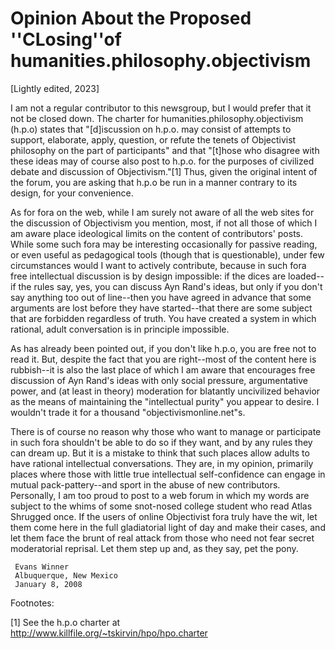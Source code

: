 # Opinion About the Proposed ''CLosing''of humanities.philosophy.objectivism

[Lightly edited, 2023]

I am not a regular contributor to this newsgroup, but I
would prefer that it not be closed down. The charter for
humanities.philosophy.objectivism (h.p.o) states that
"[d]iscussion on h.p.o. may consist of attempts to support,
elaborate, apply, question, or refute the tenets of
Objectivist philosophy on the part of participants" and
that "[t]hose who disagree with these ideas may of course
also post to h.p.o. for the purposes of civilized debate and
discussion of Objectivism."[1] Thus, given the original
intent of the forum, you are asking that h.p.o be run in a
manner contrary to its design, for your convenience.

As for fora on the web, while I am surely not aware of all
the web sites for the discussion of Objectivism you mention,
most, if not all those of which I am aware place ideological
limits on the content of contributors' posts. While some
such fora may be interesting occasionally for passive
reading, or even useful as pedagogical tools (though that is
questionable), under few circumstances would I want to
actively contribute, because in such fora free intellectual
discussion is by design impossible: if the dices are
loaded--if the rules say, yes, you can discuss Ayn Rand's
ideas, but only if you don't say anything too out of
line--then you have agreed in advance that some arguments
are lost before they have started--that there are some
subject that are forbidden regardless of truth. You have
created a system in which rational, adult conversation is in
principle impossible.

As has already been pointed out, if you don't like h.p.o,
you are free not to read it. But, despite the fact that you
are right--most of the content here is rubbish--it is also
the last place of which I am aware that encourages free
discussion of Ayn Rand's ideas with only social pressure,
argumentative power, and (at least in theory) moderation for
blatantly uncivilized behavior as the means of maintaining
the "intellectual purity" you appear to desire. I wouldn't
trade it for a thousand "objectivismonline.net"s.

There is of course no reason why those who want to manage or
participate in such fora shouldn't be able to do so if they
want, and by any rules they can dream up. But it is a
mistake to think that such places allow adults to have
rational intellectual conversations. They are, in my
opinion, primarily places where those with little true
intellectual self-confidence can engage in mutual
pack-pattery--and sport in the abuse of new contributors.
Personally, I am too proud to post to a web forum in which
my words are subject to the whims of some snot-nosed college
student who read Atlas Shrugged once. If the users of online
Objectivist fora truly have the wit, let them come here in
the full gladiatorial light of day and make their cases, and
let them face the brunt of real attack from those who need
not fear secret moderatorial reprisal. Let them step up and,
as they say, pet the pony.

     Evans Winner
     Albuquerque, New Mexico
     January 8, 2008

Footnotes:

[1] See the h.p.o charter at  
http://www.killfile.org/~tskirvin/hpo/hpo.charter  

